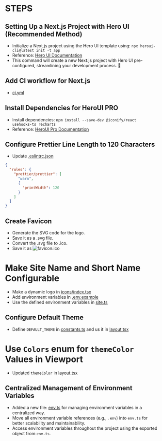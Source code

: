 # STEPS

## Setting Up a Next.js Project with Hero UI (Recommended Method)

* Initialize a Next.js project using the Hero UI template using: `npx heroui-cli@latest init -t app`
* Reference: [Hero UI Documentation](https://www.heroui.com/docs/frameworks/nextjs#heroui-cli-recommended)
* This command will create a new Next.js project with Hero UI pre-configured, streamlining your development process. 🚀

## Add CI workflow for Next.js

* [ci.yml](../../.github/workflows/ci.yml)

## Install Dependencies for HeroUI PRO

* Install dependencies: `npm install --save-dev @iconify/react usehooks-ts recharts`
* Reference: [HeroUI Pro Documentation](https://www.heroui.pro/documentation)

## Configure Prettier Line Length to 120 Characters

* Update [.eslintrc.json](../../.eslintrc.json)

```json
{
  "rules": {
    "prettier/prettier": [
      "warn",
      {
        "printWidth": 120
      }
    ]
  }
}
```

## Create Favicon

* Generate the SVG code for the logo.
* Save it as a .svg file.
* Convert the .svg file to .ico.
* Save it as ![favicon.ico](../../public/favicon.ico)

# Make Site Name and Short Name Configurable

* Make a dynamic logo in [icons/index.tsx](../../modules/global/components/icons/index.tsx)
* Add environment variables in [.env.example](../../.env.example)
* Use the defined environment variables in [site.ts](../../modules/global/config/site.ts)

## Configure Default Theme

* Define `DEFAULT_THEME` in [constants.ts](../../components/theme/constants.ts) and us it in [layout.tsx](../../app/layout.tsx)

# Use `Colors` enum for `themeColor` Values in Viewport

* Updated `themeColor` in [layout.tsx](../../app/layout.tsx)

## Centralized Management of Environment Variables

* Added a new file: [env.ts](../../modules/global/config/env.ts) for managing environment variables in a centralized way.
* Move all environment variable references (e.g., `.env`) into `env.ts` for better scalability and maintainability.
* Access environment variables throughout the project using the exported object from `env.ts`.

